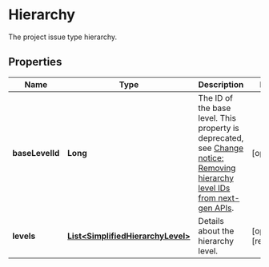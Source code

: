 

# Hierarchy

The project issue type hierarchy.

## Properties

| Name | Type | Description | Notes |
|------------ | ------------- | ------------- | -------------|
|**baseLevelId** | **Long** | The ID of the base level. This property is deprecated, see [Change notice: Removing hierarchy level IDs from next-gen APIs](https://developer.atlassian.com/cloud/jira/platform/change-notice-removing-hierarchy-level-ids-from-next-gen-apis/). |  [optional] |
|**levels** | [**List&lt;SimplifiedHierarchyLevel&gt;**](SimplifiedHierarchyLevel.md) | Details about the hierarchy level. |  [optional] [readonly] |



